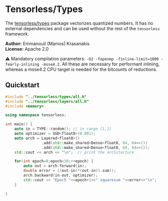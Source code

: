# Tensorless/Types

The [tensorless/types](tensorless/types/README.md) package vectorizes quantized numbers.
It has no external dependencies and can be used without the rest of the `tensorless` framework.

**Author:** Emmanouil (Manios) Krasanakis<br>
**License:** Apache 2.0

:warning: Mandatory compilation parameters: `-O2 -fopenmp -finline-limit=1000 -fearly-inlining -msse4.2`. All these are necessary for performant inlining, whereas a msse4.2 CPU target is needed for the bitcounts of reductions.

## Quickstart

```cpp
#include "../tensorless/types/all.h"
#include "../tensorless/layers/all.h"
#include <memory>

using namespace tensorless;

int main() {
    auto in = TYPE::random(); // in range [1,1]
    auto optimizer = SGD<float8>(0.001);
    auto arch = Layered<float8>()
                .add(std::make_shared<Dense<float8, 64, 64>>())
                .add(std::make_shared<Dense<float8, 64, 64>>());
    std::cout << arch << "\n";  // print the architecture

    for(int epoch=0;epoch<30;++epoch) {
        auto out = arch.forward(in);
        double error = ((out-in)*(out-in)).sum();
        arch.backward(in-out, optimizer);
        std::cout << "Epoch "<<epoch+1<<" squaresum "<<error<<"\n";
    }

}
```
